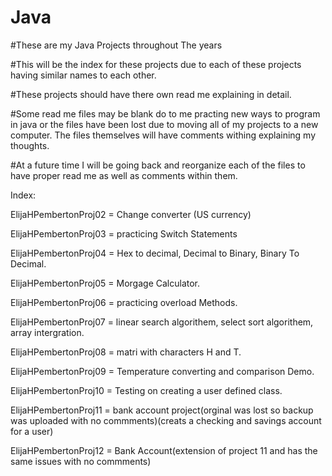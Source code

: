 # Java

#These are my Java Projects throughout The years

#This will be the index for these projects due to each of these projects having similar names to each other.

#These projects should have there own read me explaining in detail.

#Some read me files may be blank do to me practing new ways to program in java or the files have been lost due to moving all of my projects to a new computer. The files themselves will have comments withing explaining my thoughts.

#At a future time I will be going back and reorganize each of the files to have proper read me as well as comments within them.


Index:

ElijaHPembertonProj02 = Change converter (US currency)

ElijaHPembertonProj03 = practicing Switch Statements

ElijaHPembertonProj04 = Hex to decimal, Decimal to Binary, Binary To Decimal.

ElijaHPembertonProj05 = Morgage Calculator.

ElijaHPembertonProj06 = practicing overload Methods.

ElijaHPembertonProj07 = linear search algorithem, select sort algorithem, array intergration.

ElijaHPembertonProj08 = matri with characters H and T.

ElijaHPembertonProj09 = Temperature converting and comparison Demo.

ElijaHPembertonProj10 = Testing on creating a user defined class.

ElijaHPembertonProj11 = bank account project(orginal was lost so backup was uploaded with no commments)(creats a checking and savings account for a user)

ElijaHPembertonProj12 =  Bank Account(extension of project 11 and has the same issues with no commments)
